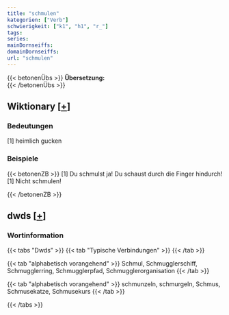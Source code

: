 ```yaml
---
title: "schmulen"
kategorien: ["Verb"]
schwierigkeit: ["k1", "h1", "r_"]
tags:
series:
mainDornseiffs:
domainDornseiffs:
url: "schmulen"
---
```


{{< betonenÜbs >}}
**Übersetzung:**  
{{< /betonenÜbs >}}

## Wiktionary [[+](https://de.wiktionary.org/wiki/schmulen)]

### Bedeutungen
[1] heimlich gucken  

### Beispiele
{{< betonenZB >}}
[1] Du schmulst ja! Du schaust durch die Finger hindurch!  
[1] Nicht schmulen!  

{{< /betonenZB >}}


## dwds [[+](https://www.dwds.de/wb/schmulen)]

### Wortinformation
{{< tabs "Dwds" >}}
{{< tab "Typische Verbindungen" >}}
{{< /tab >}}

{{< tab "alphabetisch vorangehend" >}}
Schmul, Schmugglerschiff, Schmugglerring, Schmugglerpfad, Schmugglerorganisation
{{< /tab >}}

{{< tab "alphabetisch vorangehend" >}}
schmunzeln, schmurgeln, Schmus, Schmusekatze, Schmusekurs
{{< /tab >}}

{{< /tabs >}}

